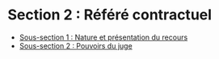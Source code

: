 # Section 2 : Référé contractuel

- [Sous-section 1 : Nature et présentation du recours](sous-section-1)
- [Sous-section 2 : Pouvoirs du juge](sous-section-2)
